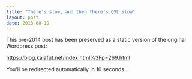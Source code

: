 ```yaml
---
title: "There’s slow, and then there’s QSL slow"
layout: post
date: 2013-08-19
---
```


This pre-2014 post has been preserved as a static version of the original Wordpress post:

https://blog.kalafut.net/index.html%3Fp=269.html

You'll be redirected automatically in 10 seconds...

<head>
  <meta http-equiv="refresh" content="10;url=https://blog.kalafut.net/index.html%3Fp=269.html">
</head>

